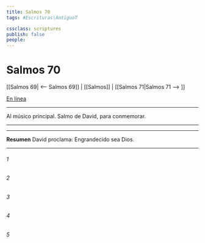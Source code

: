 ```yaml
---
title: Salmos 70
tags: #Escrituras\AntiguoT

cssclass: scriptures
publish: false
people:
---
```


# Salmos 70
[[Salmos 69| <-- Salmos 69]] | [[Salmos]] | [[Salmos 71|Salmos 71 --> ]]

[En línea](https://churchofjesuschrist.org/study/scriptures/ot/ps/70?lang=spa)

---
Al músico principal. Salmo de David, para conmemorar.

---

---
__Resumen__
David proclama: Engrandecido sea Dios.

---
###### 1 


###### 2 


###### 3 


###### 4 


###### 5 


